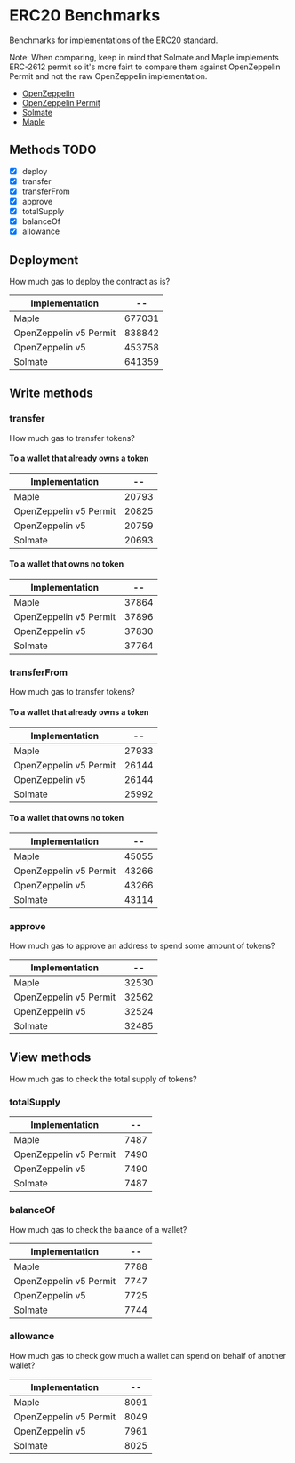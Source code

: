 # ERC20 Benchmarks

Benchmarks for implementations of the ERC20 standard.

Note: When comparing, keep in mind that Solmate and Maple implements ERC-2612 permit so it's more fairt to compare them against OpenZeppelin Permit and not the raw OpenZeppelin implementation.

- [OpenZeppelin](https://github.com/OpenZeppelin/openzeppelin-contracts)
- [OpenZeppelin Permit](https://github.com/OpenZeppelin/openzeppelin-contracts)
- [Solmate](https://github.com/rari-capital/solmate)
- [Maple](https://github.com/maple-labs/erc20)

## Methods TODO

- [x] deploy
- [x] transfer
- [x] transferFrom
- [x] approve
- [x] totalSupply
- [x] balanceOf
- [x] allowance

## Deployment

How much gas to deploy the contract as is?

<!-- Start deploy Table -->
|    Implementation    |  --  |
|----------------------|------|
|         Maple        |677031|
|OpenZeppelin v5 Permit|838842|
|    OpenZeppelin v5   |453758|
|        Solmate       |641359|
<!-- End deploy Table -->

## Write methods

### transfer

How much gas to transfer tokens?

#### To a wallet that already owns a token

<!-- Start transferToOwner Table -->
|    Implementation    |  -- |
|----------------------|-----|
|         Maple        |20793|
|OpenZeppelin v5 Permit|20825|
|    OpenZeppelin v5   |20759|
|        Solmate       |20693|
<!-- End transferToOwner Table -->

#### To a wallet that owns no token

<!-- Start transferToNonOwner Table -->
|    Implementation    |  -- |
|----------------------|-----|
|         Maple        |37864|
|OpenZeppelin v5 Permit|37896|
|    OpenZeppelin v5   |37830|
|        Solmate       |37764|
<!-- End transferToNonOwner Table -->

### transferFrom

How much gas to transfer tokens?

#### To a wallet that already owns a token

<!-- Start transferFromToOwner Table -->
|    Implementation    |  -- |
|----------------------|-----|
|         Maple        |27933|
|OpenZeppelin v5 Permit|26144|
|    OpenZeppelin v5   |26144|
|        Solmate       |25992|
<!-- End transferFromToOwner Table -->

#### To a wallet that owns no token

<!-- Start transferFromToNonOwner Table -->
|    Implementation    |  -- |
|----------------------|-----|
|         Maple        |45055|
|OpenZeppelin v5 Permit|43266|
|    OpenZeppelin v5   |43266|
|        Solmate       |43114|
<!-- End transferFromToNonOwner Table -->

### approve

How much gas to approve an address to spend some amount of tokens?

<!-- Start approve Table -->
|    Implementation    |  -- |
|----------------------|-----|
|         Maple        |32530|
|OpenZeppelin v5 Permit|32562|
|    OpenZeppelin v5   |32524|
|        Solmate       |32485|
<!-- End approve Table -->

## View methods

How much gas to check the total supply of tokens?

### totalSupply

<!-- Start totalSupply Table -->
|    Implementation    | -- |
|----------------------|----|
|         Maple        |7487|
|OpenZeppelin v5 Permit|7490|
|    OpenZeppelin v5   |7490|
|        Solmate       |7487|
<!-- End totalSupply Table -->

### balanceOf

How much gas to check the balance of a wallet?

<!-- Start balanceOf Table -->
|    Implementation    | -- |
|----------------------|----|
|         Maple        |7788|
|OpenZeppelin v5 Permit|7747|
|    OpenZeppelin v5   |7725|
|        Solmate       |7744|
<!-- End balanceOf Table -->

### allowance

How much gas to check gow much a wallet can spend on behalf of another wallet?

<!-- Start allowance Table -->
|    Implementation    | -- |
|----------------------|----|
|         Maple        |8091|
|OpenZeppelin v5 Permit|8049|
|    OpenZeppelin v5   |7961|
|        Solmate       |8025|
<!-- End allowance Table -->
